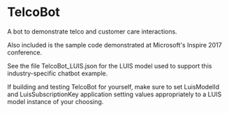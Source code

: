 # TelcoBot
A bot to demonstrate telco and customer care interactions.

Also included is the sample code demonstrated at Microsoft's Inspire 2017 conference.

See the file TelcoBot_LUIS.json for the LUIS model used to support this industry-specific chatbot example.

If building and testing TelcoBot for yourself, make sure to set LuisModelId and LuisSubscriptionKey 
application setting values appropriately to a LUIS model instance of your choosing.
